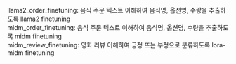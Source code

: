 llama2_order_finetuning: 음식 주문 텍스트 이해하여 음식명, 옵션명, 수량을 추출하도록 llama2 finetuning<br>
midm_order_finetuning: 음식 주문 텍스트 이해하여 음식명, 옵션명, 수량을 추출하도록 midm finetuning<br>
midm_review_finetuning: 영화 리뷰 이해하여 긍정 또는 부정으로 분류하도록 lora-midm finetuning<br>
